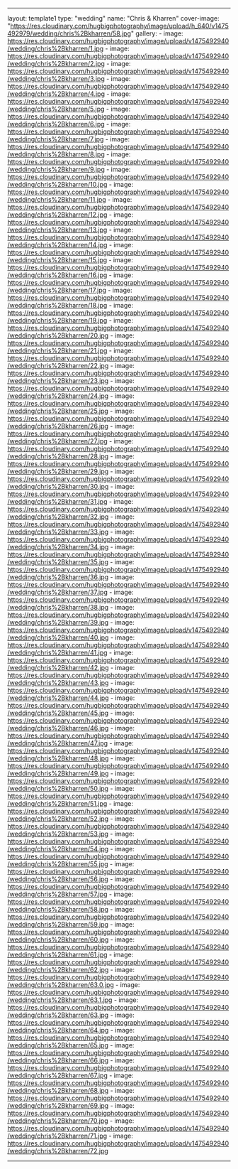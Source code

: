 ---
layout: template1
type: "wedding"
name: "Chris & Kharren"
cover-image: "https://res.cloudinary.com/hugbigphotography/image/upload/h_640/v1475492979/wedding/chris%2Bkharren/58.jpg"
gallery:
    - image: https://res.cloudinary.com/hugbigphotography/image/upload/v1475492940/wedding/chris%2Bkharren/1.jpg
    - image: https://res.cloudinary.com/hugbigphotography/image/upload/v1475492940/wedding/chris%2Bkharren/2.jpg
    - image: https://res.cloudinary.com/hugbigphotography/image/upload/v1475492940/wedding/chris%2Bkharren/3.jpg
    - image: https://res.cloudinary.com/hugbigphotography/image/upload/v1475492940/wedding/chris%2Bkharren/4.jpg
    - image: https://res.cloudinary.com/hugbigphotography/image/upload/v1475492940/wedding/chris%2Bkharren/5.jpg
    - image: https://res.cloudinary.com/hugbigphotography/image/upload/v1475492940/wedding/chris%2Bkharren/6.jpg
    - image: https://res.cloudinary.com/hugbigphotography/image/upload/v1475492940/wedding/chris%2Bkharren/7.jpg
    - image: https://res.cloudinary.com/hugbigphotography/image/upload/v1475492940/wedding/chris%2Bkharren/8.jpg
    - image: https://res.cloudinary.com/hugbigphotography/image/upload/v1475492940/wedding/chris%2Bkharren/9.jpg
    - image: https://res.cloudinary.com/hugbigphotography/image/upload/v1475492940/wedding/chris%2Bkharren/10.jpg
    - image: https://res.cloudinary.com/hugbigphotography/image/upload/v1475492940/wedding/chris%2Bkharren/11.jpg
    - image: https://res.cloudinary.com/hugbigphotography/image/upload/v1475492940/wedding/chris%2Bkharren/12.jpg
    - image: https://res.cloudinary.com/hugbigphotography/image/upload/v1475492940/wedding/chris%2Bkharren/13.jpg
    - image: https://res.cloudinary.com/hugbigphotography/image/upload/v1475492940/wedding/chris%2Bkharren/14.jpg
    - image: https://res.cloudinary.com/hugbigphotography/image/upload/v1475492940/wedding/chris%2Bkharren/15.jpg
    - image: https://res.cloudinary.com/hugbigphotography/image/upload/v1475492940/wedding/chris%2Bkharren/16.jpg
    - image: https://res.cloudinary.com/hugbigphotography/image/upload/v1475492940/wedding/chris%2Bkharren/17.jpg
    - image: https://res.cloudinary.com/hugbigphotography/image/upload/v1475492940/wedding/chris%2Bkharren/18.jpg
    - image: https://res.cloudinary.com/hugbigphotography/image/upload/v1475492940/wedding/chris%2Bkharren/19.jpg
    - image: https://res.cloudinary.com/hugbigphotography/image/upload/v1475492940/wedding/chris%2Bkharren/20.jpg
    - image: https://res.cloudinary.com/hugbigphotography/image/upload/v1475492940/wedding/chris%2Bkharren/21.jpg
    - image: https://res.cloudinary.com/hugbigphotography/image/upload/v1475492940/wedding/chris%2Bkharren/22.jpg
    - image: https://res.cloudinary.com/hugbigphotography/image/upload/v1475492940/wedding/chris%2Bkharren/23.jpg
    - image: https://res.cloudinary.com/hugbigphotography/image/upload/v1475492940/wedding/chris%2Bkharren/24.jpg
    - image: https://res.cloudinary.com/hugbigphotography/image/upload/v1475492940/wedding/chris%2Bkharren/25.jpg
    - image: https://res.cloudinary.com/hugbigphotography/image/upload/v1475492940/wedding/chris%2Bkharren/26.jpg
    - image: https://res.cloudinary.com/hugbigphotography/image/upload/v1475492940/wedding/chris%2Bkharren/27.jpg
    - image: https://res.cloudinary.com/hugbigphotography/image/upload/v1475492940/wedding/chris%2Bkharren/28.jpg
    - image: https://res.cloudinary.com/hugbigphotography/image/upload/v1475492940/wedding/chris%2Bkharren/29.jpg
    - image: https://res.cloudinary.com/hugbigphotography/image/upload/v1475492940/wedding/chris%2Bkharren/30.jpg
    - image: https://res.cloudinary.com/hugbigphotography/image/upload/v1475492940/wedding/chris%2Bkharren/31.jpg
    - image: https://res.cloudinary.com/hugbigphotography/image/upload/v1475492940/wedding/chris%2Bkharren/32.jpg
    - image: https://res.cloudinary.com/hugbigphotography/image/upload/v1475492940/wedding/chris%2Bkharren/33.jpg
    - image: https://res.cloudinary.com/hugbigphotography/image/upload/v1475492940/wedding/chris%2Bkharren/34.jpg
    - image: https://res.cloudinary.com/hugbigphotography/image/upload/v1475492940/wedding/chris%2Bkharren/35.jpg
    - image: https://res.cloudinary.com/hugbigphotography/image/upload/v1475492940/wedding/chris%2Bkharren/36.jpg
    - image: https://res.cloudinary.com/hugbigphotography/image/upload/v1475492940/wedding/chris%2Bkharren/37.jpg
    - image: https://res.cloudinary.com/hugbigphotography/image/upload/v1475492940/wedding/chris%2Bkharren/38.jpg
    - image: https://res.cloudinary.com/hugbigphotography/image/upload/v1475492940/wedding/chris%2Bkharren/39.jpg
    - image: https://res.cloudinary.com/hugbigphotography/image/upload/v1475492940/wedding/chris%2Bkharren/40.jpg
    - image: https://res.cloudinary.com/hugbigphotography/image/upload/v1475492940/wedding/chris%2Bkharren/41.jpg
    - image: https://res.cloudinary.com/hugbigphotography/image/upload/v1475492940/wedding/chris%2Bkharren/42.jpg
    - image: https://res.cloudinary.com/hugbigphotography/image/upload/v1475492940/wedding/chris%2Bkharren/43.jpg
    - image: https://res.cloudinary.com/hugbigphotography/image/upload/v1475492940/wedding/chris%2Bkharren/44.jpg
    - image: https://res.cloudinary.com/hugbigphotography/image/upload/v1475492940/wedding/chris%2Bkharren/45.jpg
    - image: https://res.cloudinary.com/hugbigphotography/image/upload/v1475492940/wedding/chris%2Bkharren/46.jpg
    - image: https://res.cloudinary.com/hugbigphotography/image/upload/v1475492940/wedding/chris%2Bkharren/47.jpg
    - image: https://res.cloudinary.com/hugbigphotography/image/upload/v1475492940/wedding/chris%2Bkharren/48.jpg
    - image: https://res.cloudinary.com/hugbigphotography/image/upload/v1475492940/wedding/chris%2Bkharren/49.jpg
    - image: https://res.cloudinary.com/hugbigphotography/image/upload/v1475492940/wedding/chris%2Bkharren/50.jpg
    - image: https://res.cloudinary.com/hugbigphotography/image/upload/v1475492940/wedding/chris%2Bkharren/51.jpg
    - image: https://res.cloudinary.com/hugbigphotography/image/upload/v1475492940/wedding/chris%2Bkharren/52.jpg
    - image: https://res.cloudinary.com/hugbigphotography/image/upload/v1475492940/wedding/chris%2Bkharren/53.jpg
    - image: https://res.cloudinary.com/hugbigphotography/image/upload/v1475492940/wedding/chris%2Bkharren/54.jpg
    - image: https://res.cloudinary.com/hugbigphotography/image/upload/v1475492940/wedding/chris%2Bkharren/55.jpg
    - image: https://res.cloudinary.com/hugbigphotography/image/upload/v1475492940/wedding/chris%2Bkharren/56.jpg
    - image: https://res.cloudinary.com/hugbigphotography/image/upload/v1475492940/wedding/chris%2Bkharren/57.jpg
    - image: https://res.cloudinary.com/hugbigphotography/image/upload/v1475492940/wedding/chris%2Bkharren/58.jpg
    - image: https://res.cloudinary.com/hugbigphotography/image/upload/v1475492940/wedding/chris%2Bkharren/59.jpg
    - image: https://res.cloudinary.com/hugbigphotography/image/upload/v1475492940/wedding/chris%2Bkharren/60.jpg
    - image: https://res.cloudinary.com/hugbigphotography/image/upload/v1475492940/wedding/chris%2Bkharren/61.jpg
    - image: https://res.cloudinary.com/hugbigphotography/image/upload/v1475492940/wedding/chris%2Bkharren/62.jpg
    - image: https://res.cloudinary.com/hugbigphotography/image/upload/v1475492940/wedding/chris%2Bkharren/63.0.jpg
    - image: https://res.cloudinary.com/hugbigphotography/image/upload/v1475492940/wedding/chris%2Bkharren/63.1.jpg
    - image: https://res.cloudinary.com/hugbigphotography/image/upload/v1475492940/wedding/chris%2Bkharren/63.jpg
    - image: https://res.cloudinary.com/hugbigphotography/image/upload/v1475492940/wedding/chris%2Bkharren/64.jpg
    - image: https://res.cloudinary.com/hugbigphotography/image/upload/v1475492940/wedding/chris%2Bkharren/65.jpg
    - image: https://res.cloudinary.com/hugbigphotography/image/upload/v1475492940/wedding/chris%2Bkharren/66.jpg
    - image: https://res.cloudinary.com/hugbigphotography/image/upload/v1475492940/wedding/chris%2Bkharren/67.jpg
    - image: https://res.cloudinary.com/hugbigphotography/image/upload/v1475492940/wedding/chris%2Bkharren/68.jpg
    - image: https://res.cloudinary.com/hugbigphotography/image/upload/v1475492940/wedding/chris%2Bkharren/69.jpg
    - image: https://res.cloudinary.com/hugbigphotography/image/upload/v1475492940/wedding/chris%2Bkharren/70.jpg
    - image: https://res.cloudinary.com/hugbigphotography/image/upload/v1475492940/wedding/chris%2Bkharren/71.jpg
    - image: https://res.cloudinary.com/hugbigphotography/image/upload/v1475492940/wedding/chris%2Bkharren/72.jpg

---